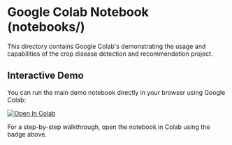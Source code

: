 # Google Colab Notebook (notebooks/)

This directory contains Google Colab's demonstrating the usage and capabilities of the crop disease detection and recommendation project.

## Interactive Demo

You can run the main demo notebook directly in your browser using Google Colab:

[![Open In Colab]([https://colab.research.google.com/assets/colab-badge.svg)](https://colab.research.google.com/drive/154W10hvul5r02D1AyG4BhI9SobOU4XAv?usp=sharing](https://colab.research.google.com/assets/colab-badge.svg)](https://colab.research.google.com/drive/1J\_LTsWD7rRbvfEGfPBAaRUbxGjeea0CO?usp=sharing))

For a step-by-step walkthrough, open the notebook in Colab using the badge above.
